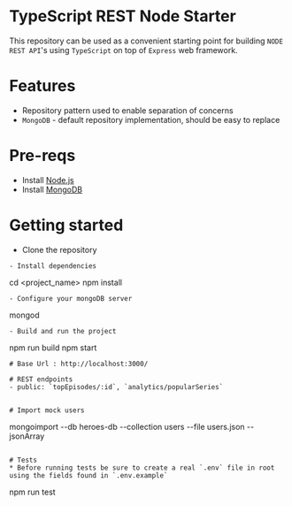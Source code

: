 # TypeScript REST Node Starter

This repository can be used as a convenient starting point for building
`NODE REST API`'s using `TypeScript` on top of `Express` web framework.  

# Features
 - Repository pattern used to enable separation of concerns
 - `MongoDB` - default repository implementation, should be easy to replace
 
# Pre-reqs
- Install [Node.js](https://nodejs.org/en/)
- Install [MongoDB](https://docs.mongodb.com/manual/installation/)

# Getting started
- Clone the repository
```
- Install dependencies
```
cd <project_name>
npm install
```
- Configure your mongoDB server
```
mongod
```
- Build and run the project
```
npm run build
npm start
```
# Base Url : http://localhost:3000/

# REST endpoints
- public: `topEpisodes/:id`, `analytics/popularSeries`


# Import mock users
```
mongoimport --db heroes-db --collection users --file users.json --jsonArray
```

# Tests
* Before running tests be sure to create a real `.env` file in root using the fields found in `.env.example`
```
npm run test
```
